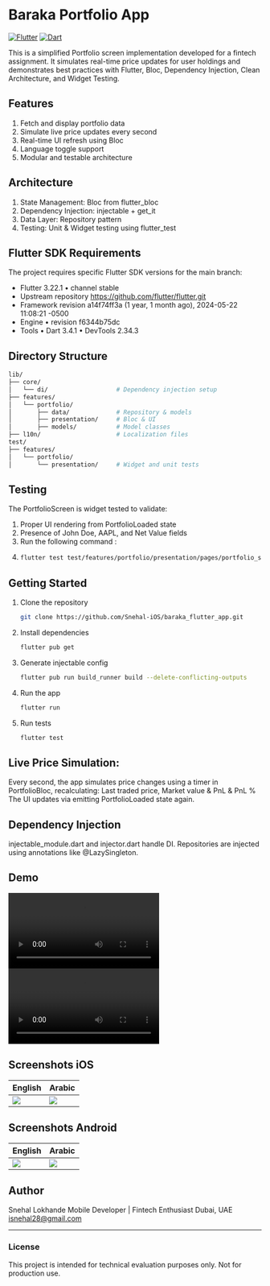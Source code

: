 # Baraka Portfolio App
[![Flutter](https://img.shields.io/badge/Flutter-3.22.1-blue.svg)](https://flutter.dev/)
[![Dart](https://img.shields.io/badge/Dart-3.4.1-blue.svg)](https://dart.dev/)

This is a simplified Portfolio screen implementation developed for a fintech assignment. It simulates real-time price updates for user holdings and demonstrates best practices with Flutter, Bloc, Dependency Injection, Clean Architecture, and Widget Testing.

## Features
1. Fetch and display portfolio data
2. Simulate live price updates every second
3. Real-time UI refresh using Bloc
4. Language toggle support
5. Modular and testable architecture

## Architecture
1. State Management: Bloc from flutter_bloc 
2. Dependency Injection: injectable + get_it 
3. Data Layer: Repository pattern 
4. Testing: Unit & Widget testing using flutter_test

## Flutter SDK Requirements
The project requires specific Flutter SDK versions for the main branch:

- Flutter 3.22.1 • channel stable
- Upstream repository https://github.com/flutter/flutter.git
- Framework revision a14f74ff3a (1 year, 1 month ago), 2024-05-22 11:08:21 -0500
- Engine • revision f6344b75dc
- Tools • Dart 3.4.1 • DevTools 2.34.3

## Directory Structure
```bash
lib/
├── core/
│   └── di/                   # Dependency injection setup
├── features/
│   └── portfolio/
│       ├── data/             # Repository & models
│       ├── presentation/     # Bloc & UI
│       ├── models/           # Model classes
├── l10n/                     # Localization files
test/
├── features/
│   └── portfolio/
│       └── presentation/     # Widget and unit tests
```

## Testing
The PortfolioScreen is widget tested to validate:
1. Proper UI rendering from PortfolioLoaded state 
2. Presence of John Doe, AAPL, and Net Value fields
3. Run the following command :
4. ```bash
   flutter test test/features/portfolio/presentation/pages/portfolio_screen_test.dart

## Getting Started
1. Clone the repository
   ```bash
   git clone https://github.com/Snehal-iOS/baraka_flutter_app.git
2. Install dependencies
   ```bash
   flutter pub get
3. Generate injectable config
   ```bash
   flutter pub run build_runner build --delete-conflicting-outputs
4. Run the app
   ```bash
   flutter run
5. Run tests
   ```bash
   flutter test
   
## Live Price Simulation:
Every second, the app simulates price changes using a timer in PortfolioBloc, recalculating:
Last traded price, Market value & PnL & PnL %
The UI updates via emitting PortfolioLoaded state again.

## Dependency Injection
injectable_module.dart and injector.dart handle DI. 
Repositories are injected using annotations like @LazySingleton.

## Demo

![App Demo iOS](assets/iOS_demo.mov)
![App Demo Android](assets/android_demo.mov)


## Screenshots iOS

| English            | Arabic             |
|--------------------|--------------------|
| ![](assets/11.png) | ![](assets/22.png) |

## Screenshots Android

| English           | Arabic            |
|-------------------|-------------------|
| ![](assets/1.png) | ![](assets/2.png) |


   
## Author
Snehal Lokhande
Mobile Developer | Fintech Enthusiast
Dubai, UAE
isnehal28@gmail.com

---

### License

This project is intended for technical evaluation purposes only. Not for production use.
